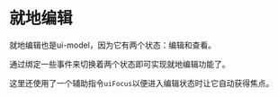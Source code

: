 # 就地编辑

就地编辑也是ui-model，因为它有两个状态：编辑和查看。

通过绑定一些事件来切换着两个状态即可实现就地编辑功能了。

这里还使用了一个辅助指令`uiFocus`以便进入编辑状态时让它自动获得焦点。
